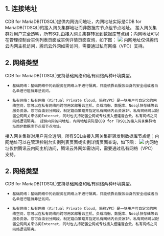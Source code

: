 ## 1. 连接地址
CDB for MariaDB(TDSQL)提供内网访问地址，内网地址实际是CDB for MariaDB(TDSQL)的接入网关集群地址而非数据库节点组节点地址。
接入网关集群对用户完全透明，所有SQL由接入网关集群转发到数据库节点组；内网地址可以在管理控制台实例列表页面或实例详情页面查询，如下图：
![](//mccdn.qcloud.com/img568a2d51e4f1e.png)
内网地址仅供腾讯云内网主机访问，腾讯云外网如需访问，需要通过私有网络（VPC）支持。

## 2. 网络类型
CDB for MariaDB(TDSQL)支持基础网络和私有网络两种环境类型。
-     基础网络：基础网络中的云服务在网络上不进行隔离，只能依靠云服务自身的安全组或者白名单进行阻挡非法访问。
-     私有网络：私有网络（Virtual Private Cloud, 简称VPC）是一块用户可自定义的网络空间，您可以在私有网络内跨可用区部署云主机、负载均衡、数据库、Nosql快存储等云服务资源。您可自由划分网段、制定路由策略并指定私有网络内云资源IP。私有网络可以配置公网网关来访问Internet，同时也支持配置公网或专线接入搭建混合云，私有网络之间网络逻辑隔离。 提供内网访问地址，内网地址实际是CDB for TDSQL的接入网关集群地址而非数据库节点组节点地址。
接入网关集群对用户完全透明，所有SQL由接入网关集群转发到数据库节点组；内网地址可以在管理控制台实例列表页面或实例详情页面查询，如下图：
![](//mccdn.qcloud.com/img568a2d51e4f1e.png)
内网地址仅供腾讯云内网主机访问，腾讯云外网如需访问，需要通过私有网络（VPC）支持。

## 2. 网络类型
CDB for MariaDB(TDSQL)支持基础网络和私有网络两种环境类型。
-     基础网络：基础网络中的云服务在网络上不进行隔离，只能依靠云服务自身的安全组或者白名单进行阻挡非法访问。
-     私有网络：私有网络（Virtual Private Cloud, 简称VPC）是一块用户可自定义的网络空间，您可以在私有网络内跨可用区部署云主机、负载均衡、数据库、Nosql快存储等云服务资源。您可自由划分网段、制定路由策略并指定私有网络内云资源IP。私有网络可以配置公网网关来访问Internet，同时也支持配置公网或专线接入搭建混合云，私有网络之间网络逻辑隔离。 